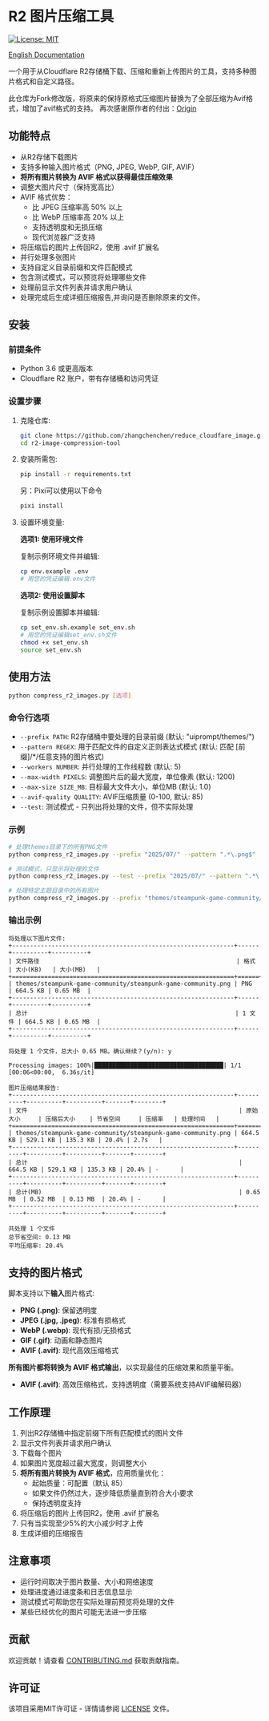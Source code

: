 # R2 图片压缩工具

[![License: MIT](https://img.shields.io/badge/License-MIT-yellow.svg)](https://opensource.org/licenses/MIT)

[English Documentation](README.md)

一个用于从Cloudflare R2存储桶下载、压缩和重新上传图片的工具，支持多种图片格式和自定义路径。

此仓库为Fork修改版，将原来的保持原格式压缩图片替换为了全部压缩为Avif格式，增加了avif格式的支持。
再次感谢原作者的付出：[Origin](https://github.com/zhangchenchen/reduce_cloudfare_image)


## 功能特点

- 从R2存储下载图片
- 支持多种输入图片格式（PNG, JPEG, WebP, GIF, AVIF）
- **将所有图片转换为 AVIF 格式以获得最佳压缩效果**
- 调整大图片尺寸（保持宽高比）
- AVIF 格式优势：
  - 比 JPEG 压缩率高 50% 以上
  - 比 WebP 压缩率高 20% 以上
  - 支持透明度和无损压缩
  - 现代浏览器广泛支持
- 将压缩后的图片上传回R2，使用 .avif 扩展名
- 并行处理多张图片
- 支持自定义目录前缀和文件匹配模式
- 包含测试模式，可以预览将处理哪些文件
- 处理前显示文件列表并请求用户确认
- 处理完成后生成详细压缩报告,并询问是否删除原来的文件。

## 安装

### 前提条件

- Python 3.6 或更高版本
- Cloudflare R2 账户，带有存储桶和访问凭证

### 设置步骤

1. 克隆仓库:
   ```bash
   git clone https://github.com/zhangchenchen/reduce_cloudfare_image.git
   cd r2-image-compression-tool
   ```

2. 安装所需包:
   ```bash
   pip install -r requirements.txt
   ```

   另：Pixi可以使用以下命令
   ```bash
   pixi install
   ```

3. 设置环境变量:
   
   **选项1: 使用环境文件**
   
   复制示例环境文件并编辑:
   ```bash
   cp env.example .env
   # 用您的凭证编辑.env文件
   ```
   
   **选项2: 使用设置脚本**
   
   复制示例设置脚本并编辑:
   ```bash
   cp set_env.sh.example set_env.sh
   # 用您的凭证编辑set_env.sh文件
   chmod +x set_env.sh
   source set_env.sh
   ```

## 使用方法

```bash
python compress_r2_images.py [选项]
```

### 命令行选项

- `--prefix PATH`: R2存储桶中要处理的目录前缀 (默认: "uiprompt/themes/")
- `--pattern REGEX`: 用于匹配文件的自定义正则表达式模式 (默认: 匹配 [前缀]/*/任意支持的图片格式)
- `--workers NUMBER`: 并行处理的工作线程数 (默认: 5)
- `--max-width PIXELS`: 调整图片后的最大宽度，单位像素 (默认: 1200)
- `--max-size SIZE_MB`: 目标最大文件大小，单位MB (默认: 1.0)
- `--avif-quality QUALITY`: AVIF压缩质量 (0-100, 默认: 85)
- `--test`: 测试模式 - 只列出将处理的文件，但不实际处理

### 示例

```bash
# 处理themes目录下的所有PNG文件
python compress_r2_images.py --prefix "2025/07/" --pattern ".*\.png$"

# 测试模式，只显示将处理的文件
python compress_r2_images.py --test --prefix "2025/07/" --pattern ".*\.png$"

# 处理特定主题目录中的所有图片
python compress_r2_images.py --prefix "themes/steampunk-game-community/" --pattern ".*\.png$"
```

### 输出示例

```
将处理以下图片文件:
+--------------------------------------------------------------+------+----------+----------+
| 文件路径                                                       | 格式   | 大小(KB)   | 大小(MB)   |
+==============================================================+======+==========+==========+
| themes/steampunk-game-community/steampunk-game-community.png | PNG  | 664.5 KB | 0.65 MB  |
+--------------------------------------------------------------+------+----------+----------+
| 总计                                                          | 1 文件 | 664.5 KB | 0.65 MB  |
+--------------------------------------------------------------+------+----------+----------+

将处理 1 个文件，总大小 0.65 MB。确认继续？(y/n): y

Processing images: 100%|████████████████████████████████████| 1/1 [00:06<00:00,  6.36s/it]

图片压缩结果报告:
+--------------------------------------------------------------+----------+----------+----------+-------+--------+
| 文件                                                           | 原始大小     | 压缩后大小    | 节省空间     | 压缩率   | 处理时间   |
+==============================================================+==========+==========+==========+=======+========+
| themes/steampunk-game-community/steampunk-game-community.png | 664.5 KB | 529.1 KB | 135.3 KB | 20.4% | 2.7s   |
+--------------------------------------------------------------+----------+----------+----------+-------+--------+
| 总计                                                           | 664.5 KB | 529.1 KB | 135.3 KB | 20.4% | -      |
+--------------------------------------------------------------+----------+----------+----------+-------+--------+
| 总计(MB)                                                       | 0.65 MB  | 0.52 MB  | 0.13 MB  | 20.4% | -      |
+--------------------------------------------------------------+----------+----------+----------+-------+--------+

共处理 1 个文件
总节省空间: 0.13 MB
平均压缩率: 20.4%
```

## 支持的图片格式

脚本支持以下**输入**图片格式:

- **PNG (.png)**: 保留透明度
- **JPEG (.jpg, .jpeg)**: 标准有损格式
- **WebP (.webp)**: 现代有损/无损格式
- **GIF (.gif)**: 动画和静态图片
- **AVIF (.avif)**: 现代高效压缩格式

**所有图片都将转换为 AVIF 格式输出**，以实现最佳的压缩效果和质量平衡。
- **AVIF (.avif)**: 高效压缩格式，支持透明度（需要系统支持AVIF编解码器）

## 工作原理

1. 列出R2存储桶中指定前缀下所有匹配模式的图片文件
2. 显示文件列表并请求用户确认
3. 下载每个图片
4. 如果图片宽度超过最大宽度，则调整大小
5. **将所有图片转换为 AVIF 格式**，应用质量优化：
   - 起始质量：可配置（默认 85）
   - 如果文件仍然过大，逐步降低质量直到符合大小要求
   - 保持透明度支持
6. 将压缩后的图片上传回R2，使用 .avif 扩展名
7. 只有当实现至少5%的大小减少时才上传
8. 生成详细的压缩报告

## 注意事项

- 运行时间取决于图片数量、大小和网络速度
- 处理进度通过进度条和日志信息显示
- 测试模式可帮助您在实际处理前预览将处理的文件
- 某些已经优化的图片可能无法进一步压缩

## 贡献

欢迎贡献！请查看 [CONTRIBUTING.md](CONTRIBUTING.md) 获取贡献指南。

## 许可证

该项目采用MIT许可证 - 详情请参阅 [LICENSE](LICENSE) 文件。 
